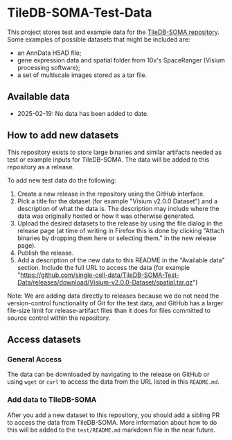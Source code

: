 # TileDB-SOMA-Test-Data

This project stores test and example data for the [TileDB-SOMA repository](https://github.com/single-cell-data/TileDB-SOMA). Some examples of possible datasets that might be included are:

* an AnnData H5AD file;
* gene expression data and spatial folder from 10x's SpaceRanger (Visium processing software);
* a set of multiscale images stored as a tar file.


## Available data

* 2025-02-19: No data has been added to date.

## How to add new datasets

This repository exists to store large binaries and similar artifacts needed as test or example inputs for TileDB-SOMA. The data will be added to this repository as a release.

To add new test data do the following:

1. Create a new release in the repository using the GitHub interface.
2. Pick a title for the dataset (for example "Visium v2.0.0 Dataset") and a description of what the data is. The description may include where the data was originally hosted or how it was otherwise generated.
3. Upload the desired datasets to the release by using the file dialog in the release page (at time of writing in Firefox this is done by clicking "Attach binaries by dropping them here or selecting them." in the new release page).
4. Publish the release.
5. Add a description of the new data to this README in the "Available data" section. Include the full URL to access the data (for example "https://github.com/single-cell-data/TileDB-SOMA-Test-Data/releases/download/Visium-v2.0.0-Dataset/spatial.tar.gz")


Note: We are adding data directly to releases because we do not need the version-control functionality of Git for the test data, and GitHub has a larger file-size limit for release-artifact files than it does for files committed to source control within the repository.

## Access datasets

### General Access

The data can be downloaded by navigating to the release on GitHub or using `wget` or `curl` to access the data from the URL listed in this `README.md`.

### Add data to TileDB-SOMA

After you add a new dataset to this repository, you should add a sibling PR to access the data from TileDB-SOMA. More information about how to do this will be added to the `test/README.md` markdown file in the near future.
